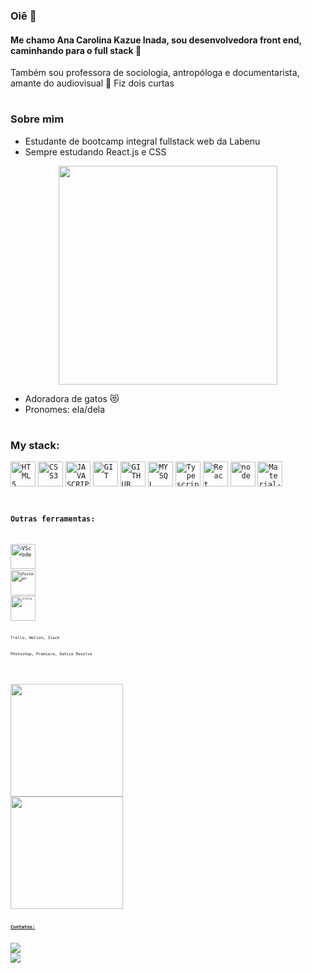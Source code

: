 ### Oiê 👋 
#### Me chamo Ana Carolina Kazue Inada, sou desenvolvedora front end, caminhando para o full stack 🔭

Também sou professora de sociologia, antropóloga e documentarista, amante do audiovisual 🎥 Fiz dois curtas

#
### Sobre mim 

* Estudante de bootcamp integral fullstack web da Labenu
* Sempre estudando React.js e CSS 

<p align="center">
  <img src="https://super.abril.com.br/wp-content/uploads/2016/09/super_imggato_digitando_0.gif" width="350">
</p>

* Adoradora de gatos 😻
* Pronomes: ela/dela

#
### My stack:

<code><img width="40px" src="https://cdn.jsdelivr.net/gh/devicons/devicon/icons/html5/html5-original-wordmark.svg" title = "HTML5"/></code>
<code><img width="40px" src="https://cdn.jsdelivr.net/gh/devicons/devicon/icons/css3/css3-original-wordmark.svg" title = "CSS3"/></code>
<code><img width="40px" src="https://cdn.jsdelivr.net/gh/devicons/devicon/icons/javascript/javascript-original.svg" title = "JAVASCRIPT"/></code>
<code><img width="40px" src="https://cdn.jsdelivr.net/gh/devicons/devicon/icons/git/git-original.svg" title = "GIT"/></code>
<code><img width="40px" src="https://cdn.jsdelivr.net/gh/devicons/devicon/icons/github/github-original.svg" title = "GITHUB"/></code>
<code><img width="40px" src="https://cdn.jsdelivr.net/gh/devicons/devicon/icons/mysql/mysql-original.svg" title = "MYSQL"/></code>
<code><img width="40px" src="https://cdn.jsdelivr.net/gh/devicons/devicon/icons/typescript/typescript-plain.svg" title= "Typescript" /></code>
<code><img width="40px" src="https://cdn.jsdelivr.net/gh/devicons/devicon/icons/react/react-original-wordmark.svg" title= "React"/></code>
<code><img width="40px" src="https://cdn.jsdelivr.net/gh/devicons/devicon/icons/nodejs/nodejs-original.svg" title="node" /></code>
<code><img width="40px" src="https://cdn.jsdelivr.net/gh/devicons/devicon/icons/materialui/materialui-original.svg" title="Material-Ui"/><code>

  
### Outras ferramentas:
<code><img width="40px" src="https://cdn.jsdelivr.net/gh/devicons/devicon/icons/visualstudio/visualstudio-plain.svg" title="VScode"/><code>
<code><img width="40px" src="https://cdn.jsdelivr.net/gh/devicons/devicon/icons/visualstudio/visualstudio-plain.svg" title="Postman"/><code>
<code><img width="40px" src="https://cdn.jsdelivr.net/gh/devicons/devicon/icons/trello/trello-plain.svg" title="trello"/><code>


Trello, Notion, Slack

Photoshop, Premiere, DaVice Resolve

###   
  
<div>
<a href="https://github.com/carol-kazue">
<img height="180em" src="https://github-readme-stats.vercel.app/api/top-langs/?username=carol-kazue&layout=compact&langs_count=7&theme=dracula"/>
<img height="180em" src="https://github-readme-stats.vercel.app/api?username=carol-kazue&show_icons=true&theme=dracula&include_all_commits=true&count_private=true"/>
</div>
  
  
  ### Contatos:

<div>
<a href = "mailto:kazue.inada@gmail.com"><img src="https://img.shields.io/badge/Gmail-D14836?style=for-the-badge&logo=gmail&logoColor=white" target="_blank"></a>
<a href="https://www.linkedin.com/in/ana-carolina-kazue-inada-499b35192/" target="_blank"><img src="https://img.shields.io/badge/-LinkedIn-%230077B5?style=for-the-badge&logo=linkedin&logoColor=white" target="_blank"></a>   
</div>
<!--
**carol-kazue/carol-kazue** is a ✨ _special_ ✨ repository because its `README.md` (this file) appears on your GitHub profile.

Here are some ideas to get you started:

- 🔭 I’m currently working on ...
- 🌱 I’m currently learning ...
- 👯 I’m looking to collaborate on ...
- 🤔 I’m looking for help with ...
- 💬 Ask me about ...
- 📫 How to reach me: ...
- 😄 Pronouns: ...
- ⚡ Fun fact: ...
-->
